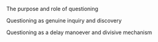 The purpose and role of questioning

Questioning as genuine inquiry and discovery

Questioning as a delay manoever and divisive mechanism



